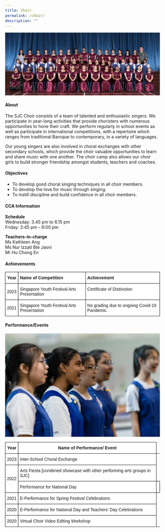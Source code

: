 ```yaml
---
title: Choir
permalink: /choir/
description: ""
---
```

![](/images/CCA/2023/Choir/choir%20formal.jpg)

#### **About**

The SJC Choir consists of a team of talented and enthusiastic singers. We participate in year-long activities that provide choristers with numerous opportunities to hone their craft. We perform regularly in school events as well as participate in international competitions, with a repertoire which ranges from traditional Baroque to contemporary, in a variety of languages.

Our young singers are also involved in choral exchanges with other secondary schools, which provide the choir valuable opportunities to learn and share music with one another. The choir camp also allows our choir girls to build stronger friendship amongst students, teachers and coaches.

#### **Objectives**

*   To develop good choral singing techniques in all choir members.
*   To develop the love for music through singing.
*   To instill discipline and build confidence in all choir members.

#### **CCA Information**
**Schedule**        
<br>Wednesday: 3.45 pm to 6.15 pm
<br>Friday: 3:45 pm – 6:00 pm<br>

**Teachers-in-charge**
<br>Ms Kathleen Ang <br> Ms Nur Izzati Bte Jasni<br>Mr Hu Chong En<br>

#### **Achievements**


<style type="text/css">
.tg  {border-collapse:collapse;border-spacing:0;}
.tg td{border-color:black;border-style:solid;border-width:1px;font-family:Arial, sans-serif;font-size:14px;
  overflow:hidden;padding:10px 5px;word-break:normal;}
.tg th{border-color:black;border-style:solid;border-width:1px;font-family:Arial, sans-serif;font-size:14px;
  font-weight:normal;overflow:hidden;padding:10px 5px;word-break:normal;}
.tg .tg-9hzb{background-color:#FFF;font-weight:bold;text-align:center;vertical-align:top}
.tg .tg-dgl5{background-color:#FFF;font-weight:bold;text-align:left;vertical-align:top}
.tg .tg-f4yw{background-color:#FFF;text-align:center;vertical-align:middle}
.tg .tg-ktyi{background-color:#FFF;text-align:left;vertical-align:top}
</style>
<table class="tg">
<thead>
  <tr>
    <th class="tg-9hzb">Year<br></th>
    <th class="tg-dgl5">Name of Competition<br></th>
    <th class="tg-dgl5">Achievement<br></th>
  </tr>
</thead>
<tbody>
  <tr>
    <td class="tg-f4yw">2023<br></td>
    <td class="tg-ktyi">Singapore Youth Festival Arts Presentation<br></td>
    <td class="tg-ktyi">Certificate of Distinction<br></td>
  </tr>
  <tr>
   </tr>
  <tr>
    <td class="tg-f4yw">2021<br></td>
    <td class="tg-ktyi">Singapore Youth Festival Arts Presentation<br></td>
    <td class="tg-ktyi">         No grading due to ongoing Covid-19 Pandemic.<br></td>
  </tr>
  <tr>
   
</tr></tbody></table>

#### **Performance/Events**

<style type="text/css">
.tg  {border-collapse:collapse;border-spacing:0;}
.tg td{border-color:black;border-style:solid;border-width:1px;font-family:Arial, sans-serif;font-size:14px;
  overflow:hidden;padding:10px 5px;word-break:normal;}
.tg th{border-color:black;border-style:solid;border-width:1px;font-family:Arial, sans-serif;font-size:14px;
  font-weight:normal;overflow:hidden;padding:10px 5px;word-break:normal;}
.tg .tg-9hzb{background-color:#FFF;font-weight:bold;text-align:center;vertical-align:top}
.tg .tg-f4yw{background-color:#FFF;text-align:center;vertical-align:middle}
.tg .tg-zr06{background-color:#FFF;text-align:left;vertical-align:middle}
</style>

  
![](/images/CCA/Visual%20&amp;%20Performing%20Arts/Choir/C2.jpg)<table class="tg">
<thead>
  <tr>
    <th class="tg-9hzb">Year<br></th>
    <th class="tg-9hzb">Name of Performance/ Event<br></th>
  </tr>
</thead>
<tbody>
  <tr>
    <td class="tg-f4yw">2023<br></td>
    <td class="tg-zr06">Inter-School Choral Exchange<br></td>
  </tr>
  <tr>
    <td class="tg-f4yw" rowspan="2">2022<br></td>
    <td class="tg-zr06">Arts Fiesta [combined showcase with other performing arts groups in SJC]<br></td>
  </tr>
  <tr>
    <td class="tg-zr06">Performance for National Day<br></td><td>
  </td></tr>
  <tr>
    <td class="tg-f4yw">2021<br></td>
    <td class="tg-zr06">E-Performance for Spring Festival Celebrations<br></td>
  </tr>
  <tr>
    <td class="tg-f4yw">2020<br></td>
    <td class="tg-zr06">E-Performance for National Day and Teachers' Day Celebrations<br></td>
  </tr>
  <tr>
    <td class="tg-f4yw">2020<br></td>
    <td class="tg-zr06">Virtual Choir Video Editing Workshop<br></td>
  </tr>
  <tr></tr></tbody></table>